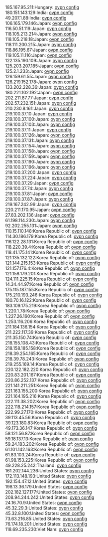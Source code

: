 185.167.95.211:Hungary: [ovpn config](vpn/185_167_95_211.ovpn)  
180.151.143.129:India: [ovpn config](vpn/180_151_143_129.ovpn)  
49.207.1.88:India: [ovpn config](vpn/49_207_1_88.ovpn)  
106.165.179.146:Japan: [ovpn config](vpn/106_165_179_146.ovpn)  
116.50.51.119:Japan: [ovpn config](vpn/116_50_51_119.ovpn)  
118.105.213.214:Japan: [ovpn config](vpn/118_105_213_214.ovpn)  
118.105.218.18:Japan: [ovpn config](vpn/118_105_218_18.ovpn)  
118.111.200.215:Japan: [ovpn config](vpn/118_111_200_215.ovpn)  
118.86.195.67:Japan: [ovpn config](vpn/118_86_195_67.ovpn)  
119.105.11.116:Japan: [ovpn config](vpn/119_105_11_116.ovpn)  
122.135.190.109:Japan: [ovpn config](vpn/122_135_190_109.ovpn)  
125.203.207.185:Japan: [ovpn config](vpn/125_203_207_185.ovpn)  
125.2.1.233:Japan: [ovpn config](vpn/125_2_1_233.ovpn)  
126.159.61.55:Japan: [ovpn config](vpn/126_159_61_55.ovpn)  
126.219.152.178:Japan: [ovpn config](vpn/126_219_152_178.ovpn)  
133.202.228.36:Japan: [ovpn config](vpn/133_202_228_36.ovpn)  
180.221.102.192:Japan: [ovpn config](vpn/180_221_102_192.ovpn)  
202.211.87.77:Japan: [ovpn config](vpn/202_211_87_77.ovpn)  
202.57.232.151:Japan: [ovpn config](vpn/202_57_232_151.ovpn)  
210.230.8.161:Japan: [ovpn config](vpn/210_230_8_161.ovpn)  
219.100.37.10:Japan: [ovpn config](vpn/219_100_37_10.ovpn)  
219.100.37.100:Japan: [ovpn config](vpn/219_100_37_100.ovpn)  
219.100.37.103:Japan: [ovpn config](vpn/219_100_37_103.ovpn)  
219.100.37.11:Japan: [ovpn config](vpn/219_100_37_11.ovpn)  
219.100.37.126:Japan: [ovpn config](vpn/219_100_37_126.ovpn)  
219.100.37.131:Japan: [ovpn config](vpn/219_100_37_131.ovpn)  
219.100.37.154:Japan: [ovpn config](vpn/219_100_37_154.ovpn)  
219.100.37.158:Japan: [ovpn config](vpn/219_100_37_158.ovpn)  
219.100.37.159:Japan: [ovpn config](vpn/219_100_37_159.ovpn)  
219.100.37.190:Japan: [ovpn config](vpn/219_100_37_190.ovpn)  
219.100.37.196:Japan: [ovpn config](vpn/219_100_37_196.ovpn)  
219.100.37.200:Japan: [ovpn config](vpn/219_100_37_200.ovpn)  
219.100.37.224:Japan: [ovpn config](vpn/219_100_37_224.ovpn)  
219.100.37.29:Japan: [ovpn config](vpn/219_100_37_29.ovpn)  
219.100.37.74:Japan: [ovpn config](vpn/219_100_37_74.ovpn)  
219.100.37.81:Japan: [ovpn config](vpn/219_100_37_81.ovpn)  
219.100.37.87:Japan: [ovpn config](vpn/219_100_37_87.ovpn)  
219.167.242.99:Japan: [ovpn config](vpn/219_167_242_99.ovpn)  
220.211.170.95:Japan: [ovpn config](vpn/220_211_170_95.ovpn)  
27.83.202.136:Japan: [ovpn config](vpn/27_83_202_136.ovpn)  
61.198.114.230:Japan: [ovpn config](vpn/61_198_114_230.ovpn)  
92.202.255.131:Japan: [ovpn config](vpn/92_202_255_131.ovpn)  
110.15.110.148:Korea Republic of: [ovpn config](vpn/110_15_110_148.ovpn)  
114.30.186.179:Korea Republic of: [ovpn config](vpn/114_30_186_179.ovpn)  
116.122.28.131:Korea Republic of: [ovpn config](vpn/116_122_28_131.ovpn)  
118.220.39.4:Korea Republic of: [ovpn config](vpn/118_220_39_4.ovpn)  
118.41.175.141:Korea Republic of: [ovpn config](vpn/118_41_175_141.ovpn)  
121.135.132.122:Korea Republic of: [ovpn config](vpn/121_135_132_122.ovpn)  
121.144.215.153:Korea Republic of: [ovpn config](vpn/121_144_215_153.ovpn)  
121.157.176.4:Korea Republic of: [ovpn config](vpn/121_157_176_4.ovpn)  
121.158.179.201:Korea Republic of: [ovpn config](vpn/121_158_179_201.ovpn)  
124.111.225.15:Korea Republic of: [ovpn config](vpn/124_111_225_15.ovpn)  
14.34.44.97:Korea Republic of: [ovpn config](vpn/14_34_44_97.ovpn)  
175.115.187.155:Korea Republic of: [ovpn config](vpn/175_115_187_155.ovpn)  
175.210.193.246:Korea Republic of: [ovpn config](vpn/175_210_193_246.ovpn)  
180.70.16.122:Korea Republic of: [ovpn config](vpn/180_70_16_122.ovpn)  
183.109.175.219:Korea Republic of: [ovpn config](vpn/183_109_175_219.ovpn)  
1.220.1.78:Korea Republic of: [ovpn config](vpn/1_220_1_78.ovpn)  
1.227.26.160:Korea Republic of: [ovpn config](vpn/1_227_26_160.ovpn)  
1.253.116.206:Korea Republic of: [ovpn config](vpn/1_253_116_206.ovpn)  
211.184.136.154:Korea Republic of: [ovpn config](vpn/211_184_136_154.ovpn)  
211.222.117.39:Korea Republic of: [ovpn config](vpn/211_222_117_39.ovpn)  
211.35.150.74:Korea Republic of: [ovpn config](vpn/211_35_150_74.ovpn)  
218.155.108.43:Korea Republic of: [ovpn config](vpn/218_155_108_43.ovpn)  
218.158.185.158:Korea Republic of: [ovpn config](vpn/218_158_185_158.ovpn)  
218.39.254.165:Korea Republic of: [ovpn config](vpn/218_39_254_165.ovpn)  
218.39.78.243:Korea Republic of: [ovpn config](vpn/218_39_78_243.ovpn)  
219.255.169.14:Korea Republic of: [ovpn config](vpn/219_255_169_14.ovpn)  
220.122.182.220:Korea Republic of: [ovpn config](vpn/220_122_182_220.ovpn)  
220.83.201.167:Korea Republic of: [ovpn config](vpn/220_83_201_167.ovpn)  
220.86.252.137:Korea Republic of: [ovpn config](vpn/220_86_252_137.ovpn)  
221.141.211.251:Korea Republic of: [ovpn config](vpn/221_141_211_251.ovpn)  
221.163.155.200:Korea Republic of: [ovpn config](vpn/221_163_155_200.ovpn)  
221.164.195.216:Korea Republic of: [ovpn config](vpn/221_164_195_216.ovpn)  
222.111.38.202:Korea Republic of: [ovpn config](vpn/222_111_38_202.ovpn)  
222.118.214.157:Korea Republic of: [ovpn config](vpn/222_118_214_157.ovpn)  
222.99.27.170:Korea Republic of: [ovpn config](vpn/222_99_27_170.ovpn)  
39.113.45.56:Korea Republic of: [ovpn config](vpn/39_113_45_56.ovpn)  
39.123.180.83:Korea Republic of: [ovpn config](vpn/39_123_180_83.ovpn)  
49.173.36.147:Korea Republic of: [ovpn config](vpn/49_173_36_147.ovpn)  
58.121.56.87:Korea Republic of: [ovpn config](vpn/58_121_56_87.ovpn)  
59.18.137.13:Korea Republic of: [ovpn config](vpn/59_18_137_13.ovpn)  
59.24.183.202:Korea Republic of: [ovpn config](vpn/59_24_183_202.ovpn)  
61.101.142.163:Korea Republic of: [ovpn config](vpn/61_101_142_163.ovpn)  
61.83.103.24:Korea Republic of: [ovpn config](vpn/61_83_103_24.ovpn)  
61.98.153.225:Korea Republic of: [ovpn config](vpn/61_98_153_225.ovpn)  
49.228.25.242:Thailand: [ovpn config](vpn/49_228_25_242.ovpn)  
161.202.144.236:United States: [ovpn config](vpn/161_202_144_236.ovpn)  
172.113.148.193:United States: [ovpn config](vpn/172_113_148_193.ovpn)  
192.154.47.12:United States: [ovpn config](vpn/192_154_47_12.ovpn)  
198.13.36.179:United States: [ovpn config](vpn/198_13_36_179.ovpn)  
202.182.127.177:United States: [ovpn config](vpn/202_182_127_177.ovpn)  
208.94.244.242:United States: [ovpn config](vpn/208_94_244_242.ovpn)  
24.16.70.9:United States: [ovpn config](vpn/24_16_70_9.ovpn)  
45.32.29.3:United States: [ovpn config](vpn/45_32_29_3.ovpn)  
45.32.8.100:United States: [ovpn config](vpn/45_32_8_100.ovpn)  
73.63.216.85:United States: [ovpn config](vpn/73_63_216_85.ovpn)  
76.174.18.201:United States: [ovpn config](vpn/76_174_18_201.ovpn)  
118.69.235.230:Viet Nam: [ovpn config](vpn/118_69_235_230.ovpn)  
